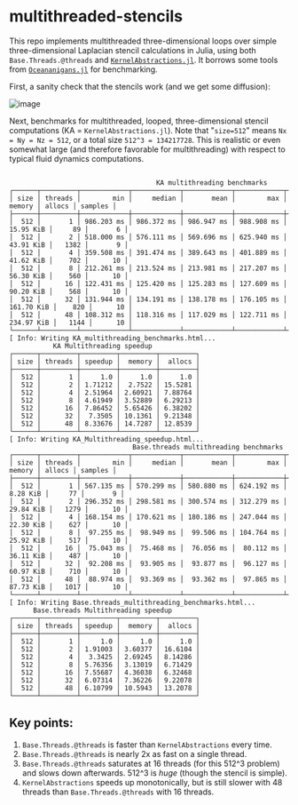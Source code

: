 # multithreaded-stencils

This repo implements multithreaded three-dimensional loops over simple three-dimensional Laplacian
stencil calculations in Julia, using both `Base.Threads.@threads` and [`KernelAbstractions.jl`](https://github.com/JuliaGPU/KernelAbstractions.jl).
It borrows some tools from [`Oceananigans.jl`](https://github.com/CliMA/Oceananigans.jl) for benchmarking.

First, a sanity check that the stencils work (and we get some diffusion):

![image](https://user-images.githubusercontent.com/15271942/126853537-220f146e-7945-4dd3-8d31-eed50bdb208e.png)

Next, benchmarks for multithreaded, looped, three-dimensional stencil computations (KA = `KernelAbstractions.jl`).
Note that "`size=512`" means `Nx = Ny = Nz = 512`, or a total size `512^3 = 134217728`.
This is realistic or even somewhat large (and therefore favorable for multithreading) with respect to typical
fluid dynamics computations.

```

                                     KA multithreading benchmarks
┌──────┬─────────┬────────────┬────────────┬────────────┬────────────┬────────────┬────────┬─────────┐
│ size │ threads │        min │     median │       mean │        max │     memory │ allocs │ samples │
├──────┼─────────┼────────────┼────────────┼────────────┼────────────┼────────────┼────────┼─────────┤
│  512 │       1 │ 986.203 ms │ 986.372 ms │ 986.947 ms │ 988.908 ms │  15.95 KiB │     89 │       6 │
│  512 │       2 │ 518.000 ms │ 576.111 ms │ 569.696 ms │ 625.940 ms │  43.91 KiB │   1382 │       9 │
│  512 │       4 │ 359.508 ms │ 391.474 ms │ 389.643 ms │ 401.889 ms │  41.62 KiB │    702 │      10 │
│  512 │       8 │ 212.261 ms │ 213.524 ms │ 213.981 ms │ 217.207 ms │  56.30 KiB │    560 │      10 │
│  512 │      16 │ 122.431 ms │ 125.420 ms │ 125.283 ms │ 127.609 ms │  90.20 KiB │    568 │      10 │
│  512 │      32 │ 131.944 ms │ 134.191 ms │ 138.178 ms │ 176.105 ms │ 161.70 KiB │    820 │      10 │
│  512 │      48 │ 108.312 ms │ 118.316 ms │ 117.029 ms │ 122.711 ms │ 234.97 KiB │   1144 │      10 │
└──────┴─────────┴────────────┴────────────┴────────────┴────────────┴────────────┴────────┴─────────┘
[ Info: Writing KA_multithreading_benchmarks.html...
           KA Multithreading speedup
┌──────┬─────────┬─────────┬─────────┬─────────┐
│ size │ threads │ speedup │  memory │  allocs │
├──────┼─────────┼─────────┼─────────┼─────────┤
│  512 │       1 │     1.0 │     1.0 │     1.0 │
│  512 │       2 │ 1.71212 │  2.7522 │ 15.5281 │
│  512 │       4 │ 2.51964 │ 2.60921 │ 7.88764 │
│  512 │       8 │ 4.61949 │ 3.52889 │ 6.29213 │
│  512 │      16 │ 7.86452 │ 5.65426 │ 6.38202 │
│  512 │      32 │  7.3505 │ 10.1361 │ 9.21348 │
│  512 │      48 │ 8.33676 │ 14.7287 │ 12.8539 │
└──────┴─────────┴─────────┴─────────┴─────────┘
[ Info: Writing KA_Multithreading_speedup.html...
                               Base.threads multithreading benchmarks
┌──────┬─────────┬────────────┬────────────┬────────────┬────────────┬───────────┬────────┬─────────┐
│ size │ threads │        min │     median │       mean │        max │    memory │ allocs │ samples │
├──────┼─────────┼────────────┼────────────┼────────────┼────────────┼───────────┼────────┼─────────┤
│  512 │       1 │ 567.135 ms │ 570.299 ms │ 580.880 ms │ 624.192 ms │  8.28 KiB │     77 │       9 │
│  512 │       2 │ 296.352 ms │ 298.581 ms │ 300.574 ms │ 312.279 ms │ 29.84 KiB │   1279 │      10 │
│  512 │       4 │ 168.154 ms │ 170.621 ms │ 180.186 ms │ 247.044 ms │ 22.30 KiB │    627 │      10 │
│  512 │       8 │  97.255 ms │  98.949 ms │  99.506 ms │ 104.764 ms │ 25.92 KiB │    517 │      10 │
│  512 │      16 │  75.043 ms │  75.468 ms │  76.056 ms │  80.112 ms │ 36.11 KiB │    487 │      10 │
│  512 │      32 │  92.208 ms │  93.905 ms │  93.877 ms │  96.127 ms │ 60.97 KiB │    710 │      10 │
│  512 │      48 │  88.974 ms │  93.369 ms │  93.362 ms │  97.865 ms │ 87.73 KiB │   1017 │      10 │
└──────┴─────────┴────────────┴────────────┴────────────┴────────────┴───────────┴────────┴─────────┘
[ Info: Writing Base.threads_multithreading_benchmarks.html...
      Base.threads Multithreading speedup
┌──────┬─────────┬─────────┬─────────┬─────────┐
│ size │ threads │ speedup │  memory │  allocs │
├──────┼─────────┼─────────┼─────────┼─────────┤
│  512 │       1 │     1.0 │     1.0 │     1.0 │
│  512 │       2 │ 1.91003 │ 3.60377 │ 16.6104 │
│  512 │       4 │  3.3425 │ 2.69245 │ 8.14286 │
│  512 │       8 │ 5.76356 │ 3.13019 │ 6.71429 │
│  512 │      16 │ 7.55687 │ 4.36038 │ 6.32468 │
│  512 │      32 │ 6.07314 │ 7.36226 │ 9.22078 │
│  512 │      48 │ 6.10799 │ 10.5943 │ 13.2078 │
└──────┴─────────┴─────────┴─────────┴─────────┘
```

## Key points:

1. `Base.Threads.@threads` is faster than `KernelAbstractions` every time.
2. `Base.Threads.@threads` is nearly 2x as fast on a single thread.
3. `Base.Threads.@threads` saturates at 16 threads (for this 512^3 problem) and slows down afterwards. 512^3 is _huge_ (though the stencil is simple).
4. `KernelAbstractions` speeds up monotonically, but is still slower with 48 threads than `Base.Threads.@threads` with 16 threads.
